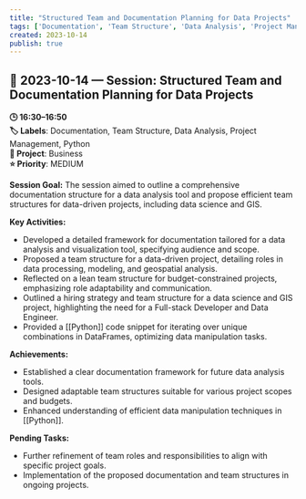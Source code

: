```yaml
---
title: "Structured Team and Documentation Planning for Data Projects"
tags: ['Documentation', 'Team Structure', 'Data Analysis', 'Project Management', 'Python']
created: 2023-10-14
publish: true
---
```


## 📅 2023-10-14 — Session: Structured Team and Documentation Planning for Data Projects

**🕒 16:30–16:50**  
**🏷️ Labels**: Documentation, Team Structure, Data Analysis, Project Management, Python  
**📂 Project**: Business  
**⭐ Priority**: MEDIUM  


**Session Goal:**
The session aimed to outline a comprehensive documentation structure for a data analysis tool and propose efficient team structures for data-driven projects, including data science and GIS.

**Key Activities:**
- Developed a detailed framework for documentation tailored for a data analysis and visualization tool, specifying audience and scope.
- Proposed a team structure for a data-driven project, detailing roles in data processing, modeling, and geospatial analysis.
- Reflected on a lean team structure for budget-constrained projects, emphasizing role adaptability and communication.
- Outlined a hiring strategy and team structure for a data science and GIS project, highlighting the need for a Full-stack Developer and Data Engineer.
- Provided a [[Python]] code snippet for iterating over unique combinations in DataFrames, optimizing data manipulation tasks.

**Achievements:**
- Established a clear documentation framework for future data analysis tools.
- Designed adaptable team structures suitable for various project scopes and budgets.
- Enhanced understanding of efficient data manipulation techniques in [[Python]].

**Pending Tasks:**
- Further refinement of team roles and responsibilities to align with specific project goals.
- Implementation of the proposed documentation and team structures in ongoing projects.
